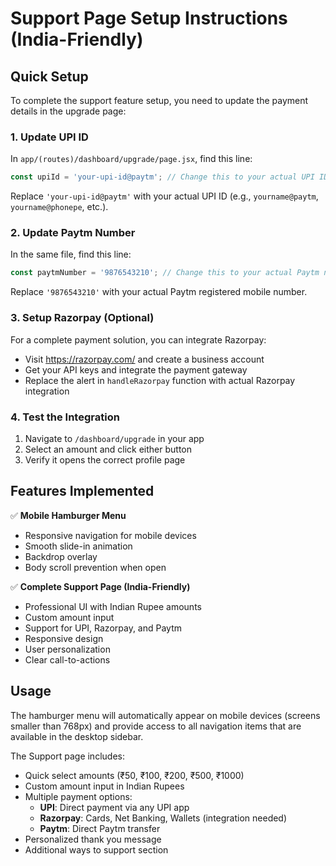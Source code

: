 # Support Page Setup Instructions (India-Friendly)

## Quick Setup

To complete the support feature setup, you need to update the payment details in the upgrade page:

### 1. Update UPI ID

In `app/(routes)/dashboard/upgrade/page.jsx`, find this line:
```javascript
const upiId = 'your-upi-id@paytm'; // Change this to your actual UPI ID
```

Replace `'your-upi-id@paytm'` with your actual UPI ID (e.g., `yourname@paytm`, `yourname@phonepe`, etc.).

### 2. Update Paytm Number

In the same file, find this line:
```javascript
const paytmNumber = '9876543210'; // Change this to your actual Paytm number
```

Replace `'9876543210'` with your actual Paytm registered mobile number.

### 3. Setup Razorpay (Optional)

For a complete payment solution, you can integrate Razorpay:
- Visit https://razorpay.com/ and create a business account
- Get your API keys and integrate the payment gateway
- Replace the alert in `handleRazorpay` function with actual Razorpay integration

### 4. Test the Integration

1. Navigate to `/dashboard/upgrade` in your app
2. Select an amount and click either button
3. Verify it opens the correct profile page

## Features Implemented

✅ **Mobile Hamburger Menu**
- Responsive navigation for mobile devices
- Smooth slide-in animation
- Backdrop overlay
- Body scroll prevention when open

✅ **Complete Support Page (India-Friendly)**
- Professional UI with Indian Rupee amounts
- Custom amount input
- Support for UPI, Razorpay, and Paytm
- Responsive design
- User personalization
- Clear call-to-actions

## Usage

The hamburger menu will automatically appear on mobile devices (screens smaller than 768px) and provide access to all navigation items that are available in the desktop sidebar.

The Support page includes:
- Quick select amounts (₹50, ₹100, ₹200, ₹500, ₹1000)
- Custom amount input in Indian Rupees
- Multiple payment options:
  - **UPI**: Direct payment via any UPI app
  - **Razorpay**: Cards, Net Banking, Wallets (integration needed)
  - **Paytm**: Direct Paytm transfer
- Personalized thank you message
- Additional ways to support section